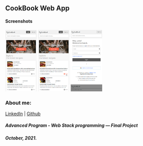 ## CookBook Web App

#### Screenshots

<p float="left">
  <img src="https://github.com/tatsOre/cookbook/blob/master/client/public/readme_assets/01_Index.jpg" width="100" />
  <img src="https://github.com/tatsOre/cookbook/blob/master/client/public/readme_assets/02_Save_Favs.jpg" width="100" /> 
  <img src="https://github.com/tatsOre/cookbook/blob/master/client/public/readme_assets/05_Login_Page.jpg" width="100" />
</p>

### About me:

[LinkedIn](https://www.linkedin.com/in/tatiana-orejuela-zapata/) | [Github](https://github.com/tatsOre)

##### Advanced Program - Web Stack programming ― Final Project

##### October, 2021.
